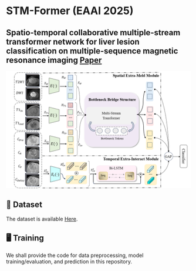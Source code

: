 # STM-Former (EAAI 2025)
## Spatio-temporal collaborative multiple-stream transformer network for liver lesion classification on multiple-sequence magnetic resonance imaging [Paper](https://paperswithcode.com/paper/spatio-temporal-collaborative-multiple-stream)
<img src="https://github.com/zaynah91124/STM-Former/blob/main/STM-Former.png"/>

## :file_folder: **Dataset**   
The dataset is available [Here](https://github.com/LMMMEng/LLD-MMRI2023/tree/main/main).
## 🖥️ **Training**      
We shall provide the code for data preprocessing, model training/evaluation, and prediction in this repository. 
